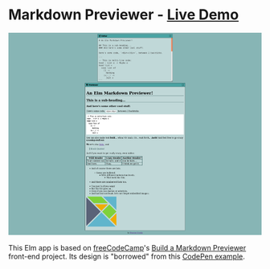 # Markdown Previewer - [Live Demo](https://dwayne.github.io/elm-markdown-previewer/)

![A screenshot of the Markdown Previewer](/screenshot.png)

This Elm app is based on [freeCodeCamp](https://www.freecodecamp.com/)'s
[Build a Markdown Previewer](https://www.freecodecamp.org/learn/front-end-development-libraries/front-end-development-libraries-projects/build-a-markdown-previewer)
front-end project. Its design is "borrowed" from this [CodePen example](https://codepen.io/freeCodeCamp/full/GrZVVO).
